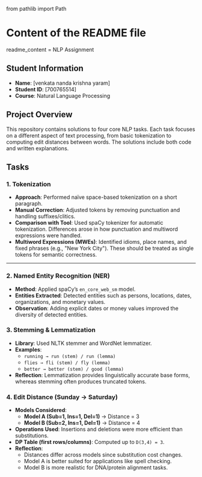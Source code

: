 from pathlib import Path

# Content of the README file
readme_content = NLP Assignment

## Student Information
- **Name**: [venkata nanda krishna yaram]  
- **Student ID**: [700765514]  
- **Course**: Natural Language Processing  


## Project Overview
This repository contains solutions to four core NLP tasks. Each task focuses on a different aspect of text processing, from basic tokenization to computing edit distances between words. The solutions include both code and written explanations.

## Tasks

### 1. Tokenization
- **Approach**: Performed naïve space-based tokenization on a short paragraph.  
- **Manual Correction**: Adjusted tokens by removing punctuation and handling suffixes/clitics.  
- **Comparison with Tool**: Used spaCy tokenizer for automatic tokenization. Differences arose in how punctuation and multiword expressions were handled.  
- **Multiword Expressions (MWEs)**: Identified idioms, place names, and fixed phrases (e.g., "New York City"). These should be treated as single tokens for semantic correctness.  

---

### 2. Named Entity Recognition (NER)
- **Method**: Applied spaCy’s `en_core_web_sm` model.  
- **Entities Extracted**: Detected entities such as persons, locations, dates, organizations, and monetary values.  
- **Observation**: Adding explicit dates or money values improved the diversity of detected entities.  



### 3. Stemming & Lemmatization
- **Library**: Used NLTK stemmer and WordNet lemmatizer.  
- **Examples**:  
  - `running → run (stem) / run (lemma)`  
  - `flies → fli (stem) / fly (lemma)`  
  - `better → better (stem) / good (lemma)`  
- **Reflection**: Lemmatization provides linguistically accurate base forms, whereas stemming often produces truncated tokens.  


### 4. Edit Distance (Sunday → Saturday)
- **Models Considered**:  
  - **Model A (Sub=1, Ins=1, Del=1)** → Distance = 3  
  - **Model B (Sub=2, Ins=1, Del=1)** → Distance = 4  
- **Operations Used**: Insertions and deletions were more efficient than substitutions.  
- **DP Table (first rows/columns)**: Computed up to `D(3,4) = 3`.  
- **Reflection**:  
  - Distances differ across models since substitution cost changes.  
  - Model A is better suited for applications like spell checking.  
  - Model B is more realistic for DNA/protein alignment tasks.  

